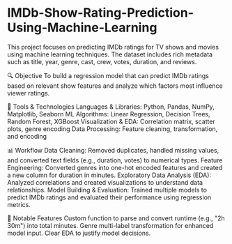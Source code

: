 # IMDb-Show-Rating-Prediction-Using-Machine-Learning
This project focuses on predicting IMDb ratings for TV shows and movies using machine learning techniques. The dataset includes rich metadata such as title, year, genre, cast, crew, votes, duration, and reviews.

🔍 Objective
To build a regression model that can predict IMDb ratings based on relevant show features and analyze which factors most influence viewer ratings.

🧰 Tools & Technologies
Languages & Libraries: Python, Pandas, NumPy, Matplotlib, Seaborn
ML Algorithms: Linear Regression, Decision Trees, Random Forest, XGBoost
Visualization & EDA: Correlation matrix, scatter plots, genre encoding
Data Processing: Feature cleaning, transformation, and encoding

📊 Workflow
Data Cleaning: Removed duplicates, handled missing values, and converted text fields (e.g., duration, votes) to numerical types.
Feature Engineering: Converted genres into one-hot encoded features and created a new column for duration in minutes.
Exploratory Data Analysis (EDA): Analyzed correlations and created visualizations to understand data relationships.
Model Building & Evaluation: Trained multiple models to predict IMDb ratings and evaluated their performance using regression metrics.

📁 Notable Features
Custom function to parse and convert runtime (e.g., "2h 30m") into total minutes.
Genre multi-label transformation for enhanced model input.
Clear EDA to justify model decisions.
